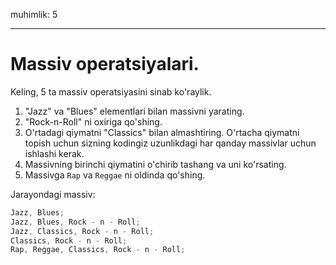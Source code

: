 muhimlik: 5

---

# Massiv operatsiyalari.

Keling, 5 ta massiv operatsiyasini sinab ko'raylik.

1. "Jazz" va "Blues" elementlari bilan massivni yarating.
2. "Rock-n-Roll" ni oxiriga qo'shing.
3. O'rtadagi qiymatni "Classics" bilan almashtiring. O'rtacha qiymatni topish uchun sizning kodingiz uzunlikdagi har qanday massivlar uchun ishlashi kerak.
4. Massivning birinchi qiymatini o'chirib tashang va uni ko'rsating.
5. Massivga `Rap` va `Reggae` ni oldinda qo'shing.

Jarayondagi massiv:

```js no-beautify
Jazz, Blues;
Jazz, Blues, Rock - n - Roll;
Jazz, Classics, Rock - n - Roll;
Classics, Rock - n - Roll;
Rap, Reggae, Classics, Rock - n - Roll;
```
